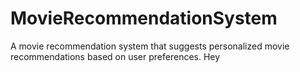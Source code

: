 # MovieRecommendationSystem
A movie recommendation system that suggests personalized movie recommendations based on user preferences.
Hey